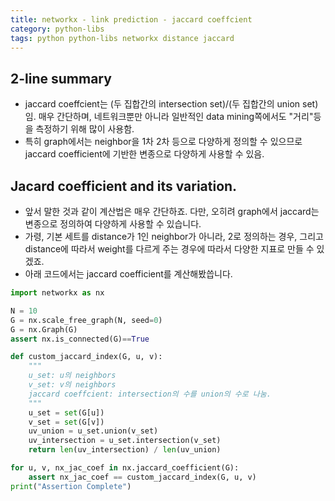 ```yaml
---
title: networkx - link prediction - jaccard coeffcient
category: python-libs
tags: python python-libs networkx distance jaccard
---
```


## 2-line summary 

- jaccard coeffcient는 (두 집합간의 intersection set)/(두 집합간의 union set)임. 매우 간단하며, 네트워크뿐만 아니라 일반적인 data mining쪽에서도 "거리"등을 측정하기 위해 많이 사용함. 
- 특히 graph에서는 neighbor을 1차 2차 등으로 다양하게 정의할 수 있으므로 jaccard coefficient에 기반한 변종으로 다양하게 사용할 수 있음. 

## Jacard coefficient and its variation. 

- 앞서 말한 것과 같이 계산법은 매우 간단하죠. 다만, 오히려 graph에서 jaccard는 변종으로 정의하여 다양하게 사용할 수 있습니다. 
- 가령, 기본 세트를 distance가 1인 neighbor가 아니라, 2로 정의하는 경우, 그리고 distance에 따라서 weight를 다르게 주는 경우에 따라서 다양한 지표로 만들 수 있겠죠.
- 아래 코드에서는 jaccard coefficient를 계산해봤씁니다. 

```python 
import networkx as nx

N = 10
G = nx.scale_free_graph(N, seed=0)
G = nx.Graph(G)
assert nx.is_connected(G)==True

def custom_jaccard_index(G, u, v):
    """
    u_set: u의 neighbors
    v_set: v의 neighbors
    jaccard coeffcient: intersection의 수를 union의 수로 나눔.
    """
    u_set = set(G[u])
    v_set = set(G[v])
    uv_union = u_set.union(v_set)
    uv_intersection = u_set.intersection(v_set)
    return len(uv_intersection) / len(uv_union)

for u, v, nx_jac_coef in nx.jaccard_coefficient(G):
    assert nx_jac_coef == custom_jaccard_index(G, u, v)
print("Assertion Complete")
```